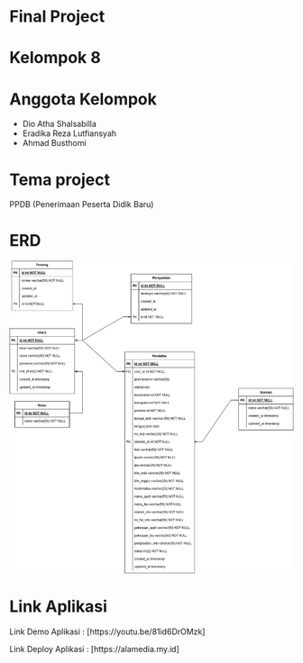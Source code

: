 # Final Project

# Kelompok 8

# Anggota Kelompok

<ul>
    <li>Dio Atha Shalsabilla</li>
    <li>Eradika Reza Lutfiansyah</li>
    <li>Ahmad Busthomi</li>
</ul>

# Tema project

<p>PPDB (Penerimaan Peserta Didik Baru)</p>

# ERD

<img src="public/erd.jpg"/>

# Link Aplikasi

<p>Link Demo Aplikasi : [https://youtu.be/81id6DrOMzk]</p>
<p>Link Deploy Aplikasi : [https://alamedia.my.id]</p>

